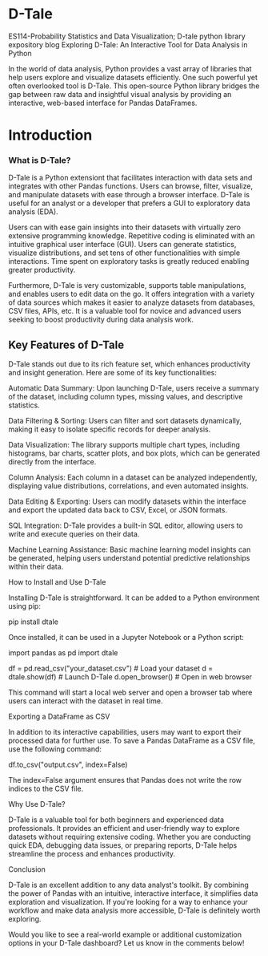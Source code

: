 # D-Tale
ES114-Probability Statistics and Data Visualization; D-tale python library expository blog
Exploring D-Tale: An Interactive Tool for Data Analysis in Python

In the world of data analysis, Python provides a vast array of libraries that help users explore and visualize datasets efficiently. One such powerful yet often overlooked tool is D-Tale. This open-source Python library bridges the gap between raw data and insightful visual analysis by providing an interactive, web-based interface for Pandas DataFrames.

# Introduction

### What is D-Tale?

D-Tale is a Python extensiont that facilitates interaction with data sets and integrates with other Pandas functions. Users can browse, filter, visualize, and manipulate datasets with ease through a browser interface. D-Tale is useful for an analyst or a developer that prefers a GUI to exploratory data analysis (EDA).

Users can with ease gain insights into their datasets with virtually zero extensive programming knowledge. Repetitive coding is eliminated with an intuitive graphical user interface (GUI). Users can generate statistics, visualize distributions, and set tens of other functionalities with simple interactions. Time spent on exploratory tasks is greatly reduced enabling greater productivity.

Furthermore, D-Tale is very customizable, supports table manipulations, and enables users to edit data on the go. It offers integration with a variety of data sources which makes it easier to analyze datasets from databases, CSV files, APIs, etc. It is a valuable tool for novice and advanced users seeking to boost productivity during data analysis work.

## Key Features of D-Tale

D-Tale stands out due to its rich feature set, which enhances productivity and insight generation. Here are some of its key functionalities:

Automatic Data Summary: Upon launching D-Tale, users receive a summary of the dataset, including column types, missing values, and descriptive statistics.

Data Filtering & Sorting: Users can filter and sort datasets dynamically, making it easy to isolate specific records for deeper analysis.

Data Visualization: The library supports multiple chart types, including histograms, bar charts, scatter plots, and box plots, which can be generated directly from the interface.

Column Analysis: Each column in a dataset can be analyzed independently, displaying value distributions, correlations, and even automated insights.

Data Editing & Exporting: Users can modify datasets within the interface and export the updated data back to CSV, Excel, or JSON formats.

SQL Integration: D-Tale provides a built-in SQL editor, allowing users to write and execute queries on their data.

Machine Learning Assistance: Basic machine learning model insights can be generated, helping users understand potential predictive relationships within their data.

How to Install and Use D-Tale

Installing D-Tale is straightforward. It can be added to a Python environment using pip:

pip install dtale

Once installed, it can be used in a Jupyter Notebook or a Python script:

import pandas as pd
import dtale

df = pd.read_csv("your_dataset.csv")  # Load your dataset
d = dtale.show(df)  # Launch D-Tale
d.open_browser()  # Open in web browser

This command will start a local web server and open a browser tab where users can interact with the dataset in real time.

Exporting a DataFrame as CSV

In addition to its interactive capabilities, users may want to export their processed data for further use. To save a Pandas DataFrame as a CSV file, use the following command:

df.to_csv("output.csv", index=False)

The index=False argument ensures that Pandas does not write the row indices to the CSV file.

Why Use D-Tale?

D-Tale is a valuable tool for both beginners and experienced data professionals. It provides an efficient and user-friendly way to explore datasets without requiring extensive coding. Whether you are conducting quick EDA, debugging data issues, or preparing reports, D-Tale helps streamline the process and enhances productivity.

Conclusion

D-Tale is an excellent addition to any data analyst's toolkit. By combining the power of Pandas with an intuitive, interactive interface, it simplifies data exploration and visualization. If you're looking for a way to enhance your workflow and make data analysis more accessible, D-Tale is definitely worth exploring.

Would you like to see a real-world example or additional customization options in your D-Tale dashboard? Let us know in the comments below!

